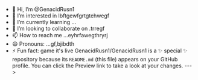 - 👋 Hi, I’m @GenacidRusn1
- 👀 I’m interested in lbftgewfgrtgtehwegf
- 🌱 I’m currently learning ...
- 💞️ I’m looking to collaborate on .trregf
- 📫 How to reach me ...eyhrfawegthryrj
- 😄 Pronouns: ...gf,bjibdth
- ⚡ Fun fact: game it's live
GenacidRusn1/GenacidRusn1 is a ✨ special ✨ repository because its `README.md` (this file) appears on your GitHub profile.
You can click the Preview link to take a look at your changes.
--->
